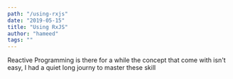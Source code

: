 ```yaml
---
path: "/using-rxjs"
date: "2019-05-15"
title: "Using RxJS"
author: "hameed"
tags: ""
---
```


Reactive Programming is there for a while the concept that come with isn't easy, I had a quiet long journy to master these skill